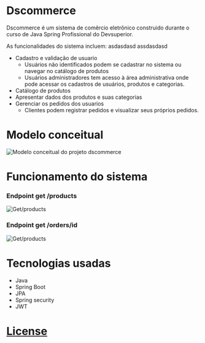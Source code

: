 # Dscommerce
Dscommerce é um sistema de comêrcio eletrônico construido durante o curso de Java Spring Profissional do Devsuperior.

As funcionalidades do sistema incluem:
asdasdasd
assdasdasd


- Cadastro e validação de usuario
  - Usuários não identificados podem se cadastrar no sistema ou navegar no catálogo de produtos
  - Usuários administradores tem acesso à área administrativa onde pode acessar os cadastros de usuários, produtos e categorias.
- Catálogo de produtos
- Apresentar dados dos produtos e suas categorias
- Gerenciar os pedidos dos usuarios
   - Clientes podem registrar pedidos e visualizar seus próprios pedidos.

# Modelo conceitual
![Modelo conceitual do projeto dscommerce](https://github.com/jpbarbosa15/Assets/blob/main/imgs/Screenshot%20from%202024-02-18%2017-26-55.png)

# Funcionamento do sistema
### Endpoint get /products
![Get/products](https://github.com/jpbarbosa15/Assets/blob/main/Screenshot%20from%202024-02-18%2017-45-23.png)

### Endpoint get /orders/id
![Get/products](https://github.com/jpbarbosa15/Assets/blob/main/imgs/Screenshot%20from%202024-02-18%2017-48-29.png)

# Tecnologias usadas
- Java
- Spring Boot
- JPA
- Spring security
- JWT

# [License](https://github.com/jpbarbosa15/dscommerce/blob/master/LICENSE)
